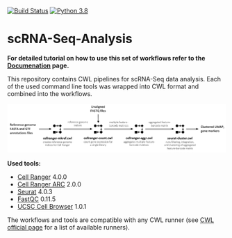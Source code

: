 [![Build Status](https://app.travis-ci.com/Barski-lab/scRNA-Seq-Analysis.svg?branch=main)](https://app.travis-ci.com/Barski-lab/scRNA-Seq-Analysis)
[![Python 3.8](https://img.shields.io/badge/python-3.8-green.svg)](https://www.python.org/downloads/release/python-38/)
# scRNA-Seq-Analysis

**For detailed tutorial on how to use this set of workflows refer to the [Documenation](https://barski-lab.github.io/scRNA-Seq-Analysis/) page.**

This repository contains CWL pipelines for scRNA-Seq data analysis. Each of the used command line tools was wrapped into CWL format and combined into the workflows.

![](./docs/images/readme/figure_1.png)

**Used tools:**
- [Cell Ranger](https://support.10xgenomics.com/single-cell-gene-expression/software/overview/welcome) 4.0.0
- [Cell Ranger ARC](https://support.10xgenomics.com/single-cell-multiome-atac-gex/software/overview/welcome) 2.0.0
- [Seurat](https://satijalab.org/seurat/) 4.0.3
- [FastQC](https://www.bioinformatics.babraham.ac.uk/projects/fastqc/) 0.11.5
- [UCSC Cell Browser](https://github.com/maximilianh/cellBrowser) 1.0.1

The workflows and tools are compatible with any CWL runner (see [CWL official page](https://www.commonwl.org/#Implementations) for a list of available runners).
